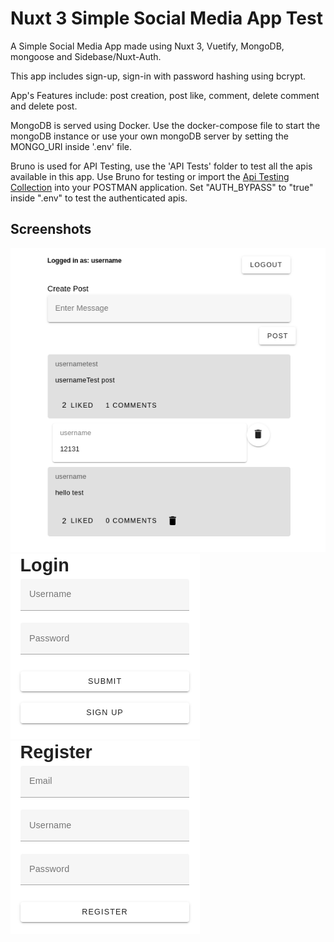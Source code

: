 # Nuxt 3 Simple Social Media App Test

A Simple Social Media App made using Nuxt 3, Vuetify, MongoDB, mongoose and Sidebase/Nuxt-Auth.

This app includes sign-up, sign-in with password hashing using bcrypt.

App's Features include:
post creation, post like, comment, delete comment and delete post.

MongoDB is served using Docker. Use the docker-compose file to start the mongoDB instance or use your own mongoDB server by setting the MONGO_URI inside '.env' file.

Bruno is used for API Testing, use the 'API Tests' folder to test all the apis available in this app. Use Bruno for testing or import the [Api Testing Collection](<Api Tests/Api Testing Collection.json>) into your POSTMAN application.
Set "AUTH_BYPASS" to "true" inside ".env" to test the authenticated apis.

## Screenshots

![HomePage](HomePage.png)
![Login Page](LoginPage.png)
![SignUp Page](SignUpPage.png)
